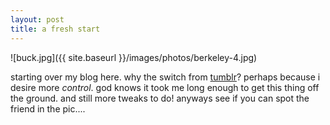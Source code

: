 ```yaml
---
layout: post
title: a fresh start
---
```


![buck.jpg]({{ site.baseurl }}/images/photos/berkeley-4.jpg)

starting over my blog here.  why the switch from [tumblr](https://babygauge.tumblr.com)? perhaps because i desire more *control*.  god knows it took me long enough to get this thing off the ground.  and still more tweaks to do!  anyways see if you can spot the friend in the pic....


